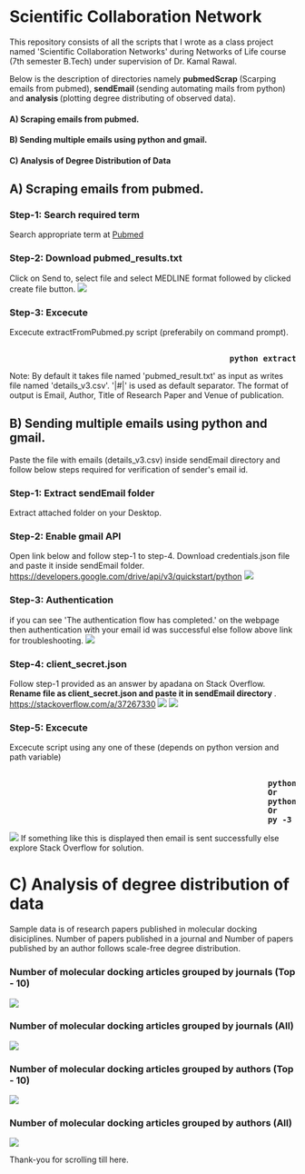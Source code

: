 # Scientific Collaboration Network
This repository consists of all the scripts that I wrote as a class project named 'Scientific Collaboration Networks' during Networks of Life course (7th semester B.Tech) under supervision of Dr. Kamal Rawal. 

Below is the description of directories namely <b> pubmedScrap </b> (Scarping emails from pubmed), <b> sendEmail </b> (sending automating mails from python) and <b> analysis </b> (plotting degree distributing of observed data).
#### A) Scraping emails from pubmed.
#### B) Sending multiple emails using python and gmail.
#### C) Analysis of Degree Distribution of Data


## A) Scraping emails from pubmed.

### Step-1: Search required term 
Search appropriate term at <a href='https://www.ncbi.nlm.nih.gov/pubmed' target='_blank'> Pubmed </a>
### Step-2: Download pubmed_results.txt
Click on Send to, select file and select MEDLINE format followed by clicked create file button.
<img src='screenshots/F1.PNG'/>

### Step-3: Excecute
Excecute extractFromPubmed.py script (preferabily on command prompt). 
<pre><b>
                                              python extractFromPubmed.py
</b></pre>
Note: By default it takes file named 'pubmed_result.txt' as input as writes file named 'details_v3.csv'.
'|#|' is used as default separator. The format of output is Email, Author, Title of Research Paper and Venue of publication. 

## B) Sending multiple emails using python and gmail.
Paste the file with emails (details_v3.csv) inside sendEmail directory and follow below steps required for verification of sender's email id.

### Step-1: Extract sendEmail folder
Extract attached folder on your Desktop. 

### Step-2: Enable gmail API
Open link below and follow step-1 to step-4. Download credentials.json file and paste it inside sendEmail folder. 
https://developers.google.com/drive/api/v3/quickstart/python
<img src='screenshots/S1.PNG'/>

### Step-3: Authentication
if you can see 'The authentication flow has completed.' on the webpage then authentication with your email id was successful else follow above link for troubleshooting. 
<img src='screenshots/S2.PNG'/>

### Step-4: client_secret.json
Follow step-1 provided as an answer by apadana on Stack Overflow. <b> Rename file as client_secret.json and paste it in sendEmail directory </b>. 
https://stackoverflow.com/a/37267330
<img src='screenshots/S3.PNG'/>
<img src='screenshots/S4.PNG'/>

### Step-5: Excecute 
Excecute script using any one of these (depends on python version and path variable)
<pre><b>
                                                      python sendEmail.py
                                                      Or
                                                      python3 sendEmail.py
                                                      Or
                                                      py -3 sendEmail.py
</pre></b>
<img src='screenshots/S5.PNG'/>
If something like this is displayed then email is sent successfully else explore Stack Overflow for solution. 


# C) Analysis of degree distribution of data

Sample data is of research papers published in molecular docking disiciplines. Number of papers published in a journal and Number of papers published by an author follows scale-free degree distribution. 

### Number of molecular docking articles grouped by journals (Top - 10)
<img src='analysis/images/journal2.png'/>

### Number of molecular docking articles grouped by journals  (All)
<img src='analysis/images/Journal1.png'/>

### Number of molecular docking articles grouped by authors (Top - 10)
<img src='analysis/images/author2.png'/>

### Number of molecular docking articles grouped by authors (All)
<img src='analysis/images/author1.png'/>

Thank-you for scrolling till here. 
